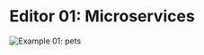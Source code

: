 # Editor 01: Microservices


![Example 01: pets](./images/microservices-editor/microservice-editor-example.png)
